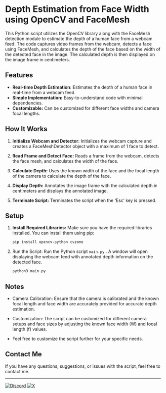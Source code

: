 # Depth Estimation from Face Width using OpenCV and FaceMesh

This Python script utilizes the OpenCV library along with the FaceMesh detection module to estimate the depth of a human face from a webcam feed. The code captures video frames from the webcam, detects a face using FaceMesh, and calculates the depth of the face based on the width of the detected face in the image. The calculated depth is then displayed on the image frame in centimeters.

## Features

- **Real-time Depth Estimation:** Estimates the depth of a human face in real-time from a webcam feed.
- **Simple Implementation:** Easy-to-understand code with minimal dependencies.
- **Customizable:** Can be customized for different face widths and camera focal lengths.

## How It Works

1. **Initialize Webcam and Detector:** Initializes the webcam capture and creates a FaceMeshDetector object with a maximum of 1 face to detect.

2. **Read Frame and Detect Face:** Reads a frame from the webcam, detects the face mesh, and calculates the width of the face.

3. **Calculate Depth:** Uses the known width of the face and the focal length of the camera to calculate the depth of the face.

4. **Display Depth:** Annotates the image frame with the calculated depth in centimeters and displays the annotated image.

5. **Terminate Script:** Terminates the script when the 'Esc' key is pressed.

## Setup

1. **Install Required Libraries:** Make sure you have the required libraries installed. You can install them using pip:
   ```bash
   pip install opencv-python cvzone
2. Run the Script: Run the Python script `main.py` . A window will open displaying the webcam feed with annotated depth information on the detected face.
   ```bash
   python3 main.py

## Notes
- Camera Calibration: Ensure that the camera is calibrated and the known focal length and face width are accurately provided for accurate depth estimation.

- Customization: The script can be customized for different camera setups and face sizes by adjusting the known face width (W) and focal length (f) values.

- Feel free to customize the script further for your specific needs.

## Contact Me

If you have any questions, suggestions, or issues with the script, feel free to contact me.

---
[![Discord](https://img.shields.io/badge/Discord-%235865F2.svg?style=for-the-badge&logo=discord&logoColor=white)](https://discord.com/users/840848369484169266)
[![X](https://img.shields.io/badge/X-%23000000.svg?style=for-the-badge&logo=X&logoColor=white)](https://twitter.com/f1ndkeys)
